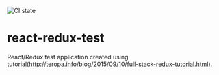 ![CI state](https://travis-ci.org/hagifoo/react-redux-test.svg)

# react-redux-test
React/Redux test application created using tutorial(http://teropa.info/blog/2015/09/10/full-stack-redux-tutorial.html).
